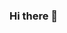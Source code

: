 ### Hi there 👋

<!--
**InjamulCSE15/InjamulCSE15** is a ✨ _special_ ✨ repository because its `README.md` (this file) appears on your GitHub profile.

Here are some ideas to get you started:

- 🔭 I’m currently working on ... JavaScript Project
- 🌱 I’m currently learning ... JavaScript and React
- 👯 I’m looking to collaborate on ... JavaScript and React
- 🤔 I’m looking for help with ... React-Native, Redux.
- 💬 Ask me about ... Frontend Development
- 📫 How to reach me: ... [Facebook](https://www.facebook.com/ismamCSE), 
- 😄 Pronouns: ... He/Him
- ⚡ Fun fact: ... Chatting with my friends and learning something new.
-->
